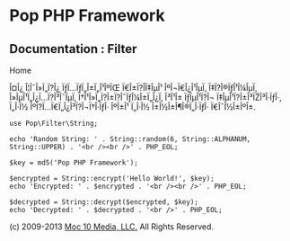 Pop PHP Framework
=================

Documentation : Filter
----------------------

Home

Î¤Î¿ Î¦Î¯Î»Ï„Ï?Î¿ ÏƒÏ…ÏƒÏ„Î±Ï„Î¹ÎºÏŒ Ï€Î±Ï?Î­Ï‡ÎµÎ¹ ÎºÎ¬Ï€Î¿Î¹ÎµÏ‚
Ï‡Ï?Î®ÏƒÎ¹Î¼ÎµÏ‚ Î»ÎµÎ¹Ï„Î¿Ï…Ï?Î³Î¯ÎµÏ‚ Ï†Î¹Î»Ï„Ï?Î±Ï?Î¯ÏƒÎ¼Î±Ï„Î¿Ï‚
Î³Î¹Î± ÏƒÎµÎ¹Ï?Î¬ Ï‡ÎµÎ¹Ï?Î±Î³ÏŽÎ³Î·ÏƒÎ·, Ï„Î·Î½
ÎºÏ?Ï…Ï€Ï„Î¿Î³Ï?Î¬Ï†Î·ÏƒÎ· ÎºÎ±Î¹ Ï„Î·Î½ Î±Î½Î±Î¶Î®Ï„Î·ÏƒÎ·
Ï€Î¯Î½Î±ÎºÎ±.

    use Pop\Filter\String;

    echo 'Random String: ' . String::random(6, String::ALPHANUM, String::UPPER) . '<br /><br />' . PHP_EOL;

    $key = md5('Pop PHP Framework');

    $encrypted = String::encrypt('Hello World!', $key);
    echo 'Encrypted: ' . $encrypted . '<br /><br />' . PHP_EOL;

    $decrypted = String::decrypt($encrypted, $key);
    echo 'Decrypted: ' . $decrypted . '<br />' . PHP_EOL;

\(c) 2009-2013 [Moc 10 Media, LLC.](http://www.moc10media.com) All
Rights Reserved.
